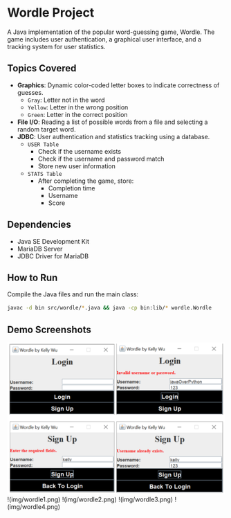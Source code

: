 # Wordle Project

A Java implementation of the popular word-guessing game, Wordle. The game includes user authentication, a graphical user interface, and a tracking system for user statistics.

## Topics Covered
- **Graphics**: Dynamic color-coded letter boxes to indicate correctness of guesses.
    - `Gray`: Letter not in the word
    - `Yellow`: Letter in the wrong position
    - `Green`: Letter in the correct position
- **File I/O**: Reading a list of possible words from a file and selecting a random target word.
- **JDBC**: User authentication and statistics tracking using a database.
  - `USER Table`
    - Check if the username exists
    - Check if the username and password match
    - Store new user information
  - `STATS Table`
    - After completing the game, store:
      - Completion time
      - Username
      - Score
        
## Dependencies
- Java SE Development Kit
- MariaDB Server
- JDBC Driver for MariaDB

## How to Run
Compile the Java files and run the main class:
```sh
javac -d bin src/wordle/*.java && java -cp bin:lib/* wordle.Wordle
```

## Demo Screenshots
![hi](img/login-signup.PNG)
!(img/wordle1.png)
!(img/wordle2.png)
!(img/wordle3.png)
!(img/wordle4.png)
